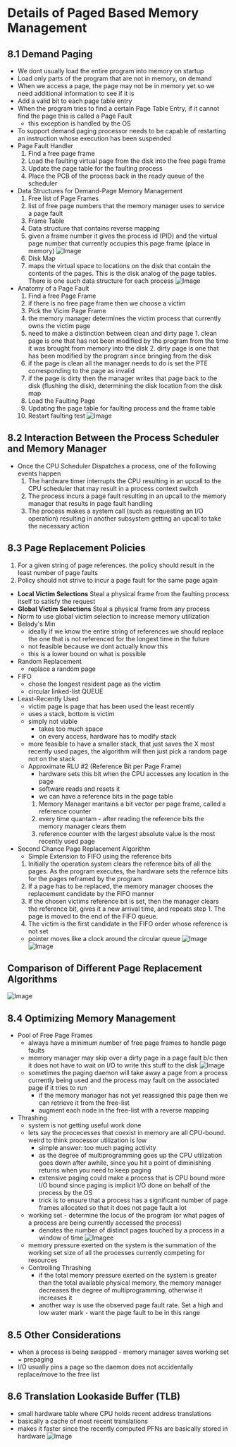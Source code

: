 # Details of Paged Based Memory Management

## 8.1 Demand Paging
* We dont usually load the entire program into memory on startup
* Load only parts of the program that are not in memory, on demand
* When we access a page, the page may not be in memory yet so we need additional information to see if it is
* Add a valid bit to each page table entry
* When the program tries to find a certain Page Table Entry, if it cannot find the page this is called a Page Fault
  * this exception is handled by the OS
* To support demand paging processor needs to be capable of restarting an instruction whose execution has been suspended
* Page Fault Handler
  1. Find a free page frame
  2. Load the faulting virtual page from the disk into the free page frame
  3. Update the page table for the faulting process
  4. Place the PCB of the process back in the ready queue of the scheduler
* Data Structures for Demand-Page Memory Management
  1. Free list of Page Frames
    1. list of free page numbers that the memory manager uses to service a page fault
  2. Frame Table
    1. Data structure that contains reverse mapping
    2. given a frame number it gives the process id (PID) and the virtual page number that currently occupies this page frame (place in memory)
    ![Image](images/frame_table.png)
  3. Disk Map
    1. maps the virtual space to locations on the disk that contain the contents of the pages. This is the disk analog of the page tables. There is one such data structure for each process
    ![Image](images/disk_map.png)
* Anatomy of a Page Fault
  1. Find a free Page Frame
    1. if there is no free page frame then we choose a victim
  2. Pick the Vicim Page Frame
    1. the memory manager determines the victim process that currently owns the victim page
    2. need to make a distinction between clean and dirty page
      1. clean page is one that has not been modified by the program from the time it was brought from memory into the disk
      2. dirty page is one that has been modified by the program since bringing from the disk
    3. if the page is clean all the manager needs to do is set the PTE corresponding to the page as invalid
    4. if the page is dirty then the manager writes that page back to the disk (flushing the disk), determining the disk location from the disk map
  3. Load the Faulting Page
  4. Updating the page table for faulting process and the frame table
  5. Restart faulting test
  ![Image](images/page_fault.png)

## 8.2 Interaction Between the Process Scheduler and Memory Manager
* Once the CPU Scheduler Dispatches a process, one of the following events happen
  1. The hardware timer interrupts the CPU resulting in an upcall to the CPU scheduler that may result in a process context switch
  2. The process incurs a page fault resulting in an upcall to the memory manager that results in page fault handling
  3. The process makes a system call (such as requesting an I/O operation) resulting in another subsystem getting an upcall to take the necessary action

## 8.3 Page Replacement Policies
1. For a given string of page references. the policy should result in the least number of page faults
2. Policy should not strive to incur a page fault for the same page again
* **Local Victim Selections** Steal a physical frame from the faulting process itself to satisfy the request
* **Global Victim Selections** Steal a physical frame from any process
* Norm to use global victim selection to increase memory utilization
* Belady's Min
  - ideally if we know the entire string of references we should replace the one that is not referenced for the longest time in the future
  - not feasible because we dont actually know this
  - this is a lower bound on what is possible
* Random Replacement
  - replace a random page
* FIFO
  - chose the longest resident page as the victim
  - circular linked-list QUEUE
* Least-Recently Used
  - victim page is page that has been used the least recently
  - uses a stack, bottom is victim
  - simply not viable
    - takes too much space
    - on every access, hardware has to modify stack
  - more feasible to have a smaller stack, that just saves the X most recently used pages, the algorithm will then just pick a random page not on the stack
  - Approximate RLU #2 (Reference Bit per Page Frame)
    - hardware sets this bit when the CPU accesses any location in the page
    - software reads and resets it
    - we can have a reference bits in the page table
    1. Memory Manager mantains a bit vector per page frame, called a reference counter
    2. every time quantam - after reading the reference bits the memory manager clears them
    3. reference counter with the largest absolute value is the most recently used page
* Second Chance Page Replacement Algorithm
  - Simple Extension to FIFO using the reference bits
  1. Initially the operation system clears the reference bits of all the pages. As the program executes, the hardware sets the refernce bits for the pages reframed by the program
  2. If a page has to be replaced, the memory manager chooses the replacement candidate by the FIFO manner
  3. If the chosen victims reference bit is set, then the manager clears the reference bit, gives it a new arrival time, and repeats step 1. The page is moved to the end of the FIFO queue.
  4. The victim is the first candidate in the FIFO order whose reference is not set
  - pointer moves like a clock around the circular queue
  ![Image](images/clocksweep_x.png)
  ![Image](images/clocksweep_y.png)

## Comparison of Different Page Replacement Algorithms
![Image](images/page_replacement.png)

## 8.4 Optimizing Memory Management
* Pool of Free Page Frames
  - always have a minimum number of free page frames to handle page faults
  - memory manager may skip over a dirty page in a page fault b/c then it does not have to wait on I/O to write this stuff to the disk
  ![Image](images/dirty_freelist.png)
  - sometimes the paging daemon will take away a page from a process currently being used and the process may fault on the associated page if it tries to run
    - if the memory manager has not yet reassigned this page then we can retrieve it from the free-list
    - augment each node in the free-list with a reverse mapping
* Thrashing
  - system is not getting useful work done
  - lets say the procecesses that coexist in memory are all CPU-bound. weird to think processor utilization is low
    - simple answer: too much paging activity
    - as the degree of multiprogramming goes up the CPU utilization goes down after awhile, since you hit a point of diminishing returns when you need to keep paging
    - extensive paging could make a process that is CPU bound more I/O bound since paging is implicit I/O done on behalf of the process by the OS
    - trick is to ensure that a process has a significant number of page frames allocated so that it does not page fault a lot
  - working set - determine the locus of the program (or what pages of a process are being currently accessed the process)
    - denotes the number of distinct pages touched by a process in a window of time
    ![Image](images/working_set.png)e
  - memory pressure exerted on the system is the summation of the working set size of all the processes currently competing for resources
  - Controlling Thrashing
    - if the total memory pressure exerted on the system is greater than the total available physical memory, the memory manager decreases the degree of multiprogramming, otherwise it increases it
    - another way is use the observed page fault rate. Set a high and low water mark - want the page fault to be in this range

## 8.5 Other Considerations
* when a process is being swapped - memory manager saves working set = prepaging
* I/O usually pins a page so the daemon does not accidentally replace/move to the free list

## 8.6 Translation Lookaside Buffer (TLB)
* small hardware table where CPU holds recent address translations
* basically a cache of most recent translations
* makes it faster since the recently computed PFNs are basically stored in hardware
![Image](images/tlb.png)
